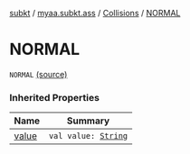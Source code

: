 [subkt](../../index.md) / [myaa.subkt.ass](../index.md) / [Collisions](index.md) / [NORMAL](./-n-o-r-m-a-l.md)

# NORMAL

`NORMAL` [(source)](https://github.com/Myaamori/SubKt/blob/0.1.19/src/main/kotlin/myaa/subkt/ass/parser.kt#L754)

### Inherited Properties

| Name | Summary |
|---|---|
| [value](value.md) | `val value: `[`String`](https://kotlinlang.org/api/latest/jvm/stdlib/kotlin/-string/index.html) |
